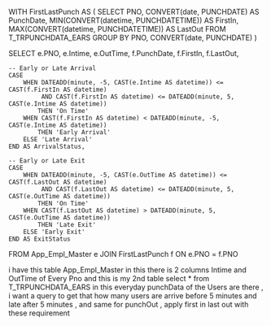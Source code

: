 WITH FirstLastPunch AS (
    SELECT 
        PNO,
        CONVERT(date, PUNCHDATE) AS PunchDate,
        MIN(CONVERT(datetime, PUNCHDATETIME)) AS FirstIn,
        MAX(CONVERT(datetime, PUNCHDATETIME)) AS LastOut
    FROM T_TRPUNCHDATA_EARS
    GROUP BY PNO, CONVERT(date, PUNCHDATE)
)

SELECT 
    e.PNO,
    e.Intime,
    e.OutTime,
    f.PunchDate,
    f.FirstIn,
    f.LastOut,

    -- Early or Late Arrival
    CASE 
        WHEN DATEADD(minute, -5, CAST(e.Intime AS datetime)) <= CAST(f.FirstIn AS datetime)
             AND CAST(f.FirstIn AS datetime) <= DATEADD(minute, 5, CAST(e.Intime AS datetime))
            THEN 'On Time'
        WHEN CAST(f.FirstIn AS datetime) < DATEADD(minute, -5, CAST(e.Intime AS datetime))
            THEN 'Early Arrival'
        ELSE 'Late Arrival'
    END AS ArrivalStatus,

    -- Early or Late Exit
    CASE 
        WHEN DATEADD(minute, -5, CAST(e.OutTime AS datetime)) <= CAST(f.LastOut AS datetime)
             AND CAST(f.LastOut AS datetime) <= DATEADD(minute, 5, CAST(e.OutTime AS datetime))
            THEN 'On Time'
        WHEN CAST(f.LastOut AS datetime) > DATEADD(minute, 5, CAST(e.OutTime AS datetime))
            THEN 'Late Exit'
        ELSE 'Early Exit'
    END AS ExitStatus

FROM App_Empl_Master e
JOIN FirstLastPunch f ON e.PNO = f.PNO




i have this table App_Empl_Master in this there is 2 columns Intime and OutTime of Every Pno and this is my 2nd table 
select * from T_TRPUNCHDATA_EARS
in this everyday punchData of the Users are there , i want a query to get that how many users are arrive before 5 minutes and late after 5 minutes , and same for punchOut , apply first in last out with these requirement
